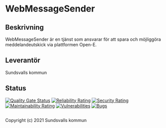 # WebMessageSender

## Beskrivning

WebMessageSender är en tjänst som ansvarar för att spara och möjliggöra meddelandeutskick via plattformen Open-E.


## Leverantör

Sundsvalls kommun

## Status

[![Quality Gate Status](https://sonarcloud.io/api/project_badges/measure?project=Sundsvallskommun_api-service-web-message-sender&metric=alert_status)](https://sonarcloud.io/summary/overall?id=Sundsvallskommun_api-service-web-message-sender)
[![Reliability Rating](https://sonarcloud.io/api/project_badges/measure?project=Sundsvallskommun_api-service-web-message-sender&metric=reliability_rating)](https://sonarcloud.io/summary/overall?id=Sundsvallskommun_api-service-web-message-sender)
[![Security Rating](https://sonarcloud.io/api/project_badges/measure?project=Sundsvallskommun_api-service-web-message-sender&metric=security_rating)](https://sonarcloud.io/summary/overall?id=Sundsvallskommun_api-service-web-message-sender)
[![Maintainability Rating](https://sonarcloud.io/api/project_badges/measure?project=Sundsvallskommun_api-service-web-message-sender&metric=sqale_rating)](https://sonarcloud.io/summary/overall?id=Sundsvallskommun_api-service-web-message-sender)
[![Vulnerabilities](https://sonarcloud.io/api/project_badges/measure?project=Sundsvallskommun_api-service-web-message-sender&metric=vulnerabilities)](https://sonarcloud.io/summary/overall?id=Sundsvallskommun_api-service-web-message-sender)
[![Bugs](https://sonarcloud.io/api/project_badges/measure?project=Sundsvallskommun_api-service-web-message-sender&metric=bugs)](https://sonarcloud.io/summary/overall?id=Sundsvallskommun_api-service-web-message-sender)

## 
Copyright (c) 2021 Sundsvalls kommun